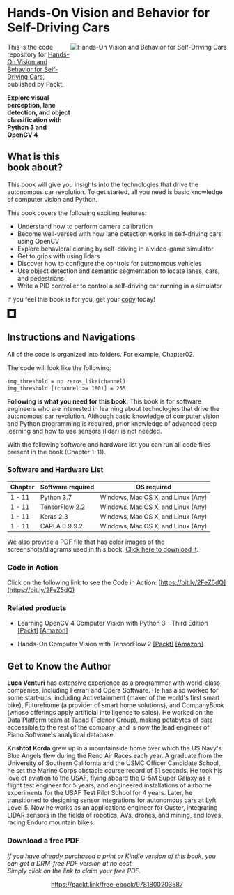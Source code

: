 


# Hands-On Vision and Behavior for Self-Driving Cars

<a href="https://www.packtpub.com/data/hands-on-vision-and-behavior-for-self-driving-cars?utm_source=github&utm_medium=repository&utm_campaign=9781786461629"><img src="https://www.packtpub.com/media/catalog/product/cache/4cdce5a811acc0d2926d7f857dceb83b/9/7/9781800203587-original_62.jpeg" alt="Hands-On Vision and Behavior for Self-Driving Cars" height="256px" align="right"></a>

This is the code repository for [Hands-On Vision and Behavior for Self-Driving Cars](https://www.packtpub.com/data/hands-on-vision-and-behavior-for-self-driving-cars?utm_source=github&utm_medium=repository&utm_campaign=9781786461629), published by Packt.

**Explore visual perception, lane detection, and object classification with Python 3 and OpenCV 4**

## What is this book about?
This book will give you insights into the technologies that drive the autonomous car revolution. To get started, all you need is basic knowledge of computer vision and Python.

This book covers the following exciting features:
* Understand how to perform camera calibration
* Become well-versed with how lane detection works in self-driving cars using OpenCV
* Explore behavioral cloning by self-driving in a video-game simulator
* Get to grips with using lidars
* Discover how to configure the controls for autonomous vehicles
* Use object detection and semantic segmentation to locate lanes, cars, and pedestrians
* Write a PID controller to control a self-driving car running in a simulator

If you feel this book is for you, get your [copy](https://www.amazon.com/dp/1800203586) today!

<a href="https://www.packtpub.com/?utm_source=github&utm_medium=banner&utm_campaign=GitHubBanner"><img src="https://raw.githubusercontent.com/PacktPublishing/GitHub/master/GitHub.png" 
alt="https://www.packtpub.com/" border="5" /></a>

## Instructions and Navigations
All of the code is organized into folders. For example, Chapter02.

The code will look like the following:
```
img_threshold = np.zeros_like(channel)
img_threshold [(channel >= 180)] = 255
```

**Following is what you need for this book:**
This book is for software engineers who are interested in learning about technologies that drive the autonomous car revolution. Although basic knowledge of computer vision and Python programming is required, prior knowledge of advanced deep learning and how to use sensors (lidar) is not needed.

With the following software and hardware list you can run all code files present in the book (Chapter 1-11).
### Software and Hardware List
| Chapter | Software required | OS required |
| -------- | ------------------------------------ | ----------------------------------- |
| 1 - 11 | Python 3.7 | Windows, Mac OS X, and Linux (Any) |
| 1 - 11 | TensorFlow 2.2 | Windows, Mac OS X, and Linux (Any) |
| 1 - 11 | Keras 2.3 | Windows, Mac OS X, and Linux (Any) |
| 1 - 11 | CARLA 0.9.9.2 | Windows, Mac OS X, and Linux (Any) |

We also provide a PDF file that has color images of the screenshots/diagrams used in this book. [Click here to download it](https://static.packt-cdn.com/downloads/9781800203587_ColorImages.pdf).

### Code in Action
Click on the following link to see the Code in Action: [https://bit.ly/2FeZ5dQ](https://bit.ly/2FeZ5dQ)

### Related products
* Learning OpenCV 4 Computer Vision with Python 3 - Third Edition [[Packt]](https://www.packtpub.com/product/learning-opencv-4-computer-vision-with-python-3-third-edition/9781789531619?utm_source=github&utm_medium=repository&utm_campaign=9781789531619) [[Amazon]](https://www.amazon.com/dp/1789531616)

* Hands-On Computer Vision with TensorFlow 2 [[Packt]](https://www.packtpub.com/product/hands-on-computer-vision-with-tensorflow-2/9781788830645?utm_source=github&utm_medium=repository&utm_campaign=9781788830645) [[Amazon]](https://www.amazon.com/dp/1788830644)

## Get to Know the Author
**Luca Venturi**
has extensive experience as a programmer with world-class companies, including Ferrari and Opera Software. He has also worked for some start-ups, including Activetainment (maker of the world's first smart bike), Futurehome (a provider of smart home solutions), and CompanyBook (whose offerings apply artificial intelligence to sales). He worked on the Data Platform team at Tapad (Telenor Group), making petabytes of data accessible to the rest of the company, and is now the lead engineer of Piano Software's analytical database.

**Krishtof Korda**
grew up in a mountainside home over which the US Navy's Blue Angels flew during the Reno Air Races each year. A graduate from the University of Southern California and the USMC Officer Candidate School, he set the Marine Corps obstacle course record of 51 seconds. He took his love of aviation to the USAF, flying aboard the C-5M Super Galaxy as a flight test engineer for 5 years, and engineered installations of airborne experiments for the USAF Test Pilot School for 4 years. Later, he transitioned to designing sensor integrations for autonomous cars at Lyft Level 5. Now he works as an applications engineer for Ouster, integrating LIDAR sensors in the fields of robotics, AVs, drones, and mining, and loves racing Enduro mountain bikes.
### Download a free PDF

 <i>If you have already purchased a print or Kindle version of this book, you can get a DRM-free PDF version at no cost.<br>Simply click on the link to claim your free PDF.</i>
<p align="center"> <a href="https://packt.link/free-ebook/9781800203587">https://packt.link/free-ebook/9781800203587 </a> </p>